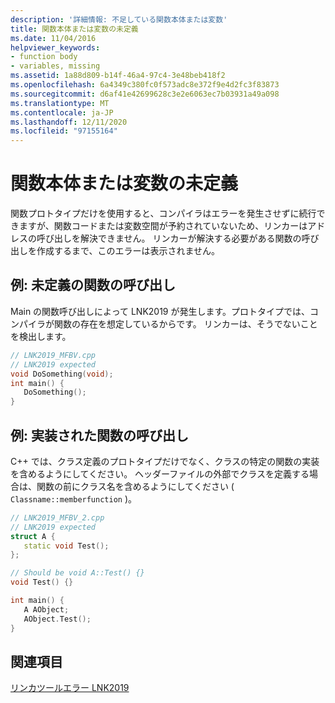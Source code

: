 ```yaml
---
description: '詳細情報: 不足している関数本体または変数'
title: 関数本体または変数の未定義
ms.date: 11/04/2016
helpviewer_keywords:
- function body
- variables, missing
ms.assetid: 1a88d809-b14f-46a4-97c4-3e48beb418f2
ms.openlocfilehash: 6a4349c380fc0f573adc8e372f9e4d2fc3f83873
ms.sourcegitcommit: d6af41e42699628c3e2e6063ec7b03931a49a098
ms.translationtype: MT
ms.contentlocale: ja-JP
ms.lasthandoff: 12/11/2020
ms.locfileid: "97155164"
---
```

# <a name="missing-function-body-or-variable"></a>関数本体または変数の未定義

関数プロトタイプだけを使用すると、コンパイラはエラーを発生させずに続行できますが、関数コードまたは変数空間が予約されていないため、リンカーはアドレスの呼び出しを解決できません。 リンカーが解決する必要がある関数の呼び出しを作成するまで、このエラーは表示されません。

## <a name="example-call-to-an-undefined-function"></a>例: 未定義の関数の呼び出し

Main の関数呼び出しによって LNK2019 が発生します。プロトタイプでは、コンパイラが関数の存在を想定しているからです。  リンカーは、そうでないことを検出します。

```cpp
// LNK2019_MFBV.cpp
// LNK2019 expected
void DoSomething(void);
int main() {
   DoSomething();
}
```

## <a name="example-call-to-an-implemented-function"></a>例: 実装された関数の呼び出し

C++ では、クラス定義のプロトタイプだけでなく、クラスの特定の関数の実装を含めるようにしてください。 ヘッダーファイルの外部でクラスを定義する場合は、関数の前にクラス名を含めるようにしてください ( `Classname::memberfunction` )。

```cpp
// LNK2019_MFBV_2.cpp
// LNK2019 expected
struct A {
   static void Test();
};

// Should be void A::Test() {}
void Test() {}

int main() {
   A AObject;
   AObject.Test();
}
```

## <a name="see-also"></a>関連項目

[リンカツールエラー LNK2019](../../error-messages/tool-errors/linker-tools-error-lnk2019.md)
